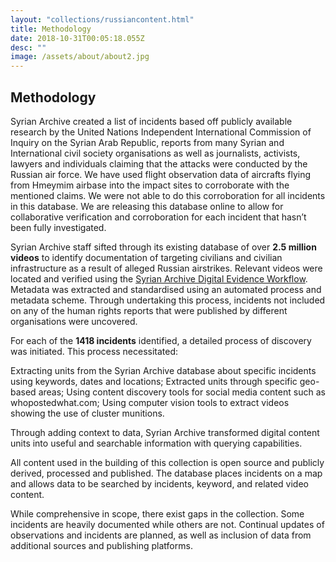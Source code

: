 ```yaml
---
layout: "collections/russiancontent.html"
title: Methodology
date: 2018-10-31T00:05:18.055Z
desc: ""
image: /assets/about/about2.jpg
---
```


## Methodology

Syrian Archive created a list of incidents based off publicly available research by the United Nations Independent International Commission of Inquiry on the Syrian Arab Republic, reports from many Syrian and International civil society organisations as well as journalists, activists, lawyers and individuals claiming that the attacks were conducted by the Russian air force. We have used flight observation data of aircrafts flying from Hmeymim airbase into the impact sites to corroborate with the mentioned claims. We were not able to do this corroboration for all incidents in this database. We are releasing this database online to allow for collaborative verification and corroboration for each incident that hasn’t been fully investigated.

Syrian Archive staff sifted through its existing database of over **2.5 million videos** to identify documentation of targeting civilians and civilian infrastructure as a result of alleged Russian airstrikes. Relevant videos were located and verified using the [Syrian Archive Digital Evidence Workflow](https://syrianarchive.org/en/tools_methods). Metadata was extracted and standardised using an automated process and metadata scheme. Through undertaking this process, incidents not included on any of the human rights reports that were published by different organisations were uncovered.

For each of the **1418 incidents** identified, a detailed process of discovery was initiated. This process necessitated:

Extracting units from the Syrian Archive database about specific incidents using keywords, dates and locations;
Extracted units through specific geo-based areas;
Using content discovery tools for social media content such as whopostedwhat.com;
Using computer vision tools to extract videos showing the use of cluster munitions.

Through adding context to data, Syrian Archive transformed digital content units into useful and searchable information with querying capabilities.

All content used in the building of this collection is open source and publicly derived, processed and published. The database places incidents on a map and allows data to be searched by incidents, keyword, and related video content.

While comprehensive in scope, there exist gaps in the collection. Some incidents are heavily documented while others are not. Continual updates of observations and incidents are planned, as well as inclusion of data from additional sources and publishing platforms.
